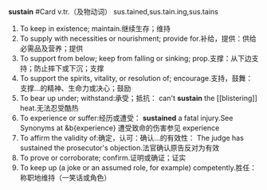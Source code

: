 
**sustain** #Card 
v.tr.（及物动词）  sus.tained,sus.tain.ing,sus.tains 
1. To keep in existence; maintain.继续生存；维持
2. To supply with necessities or nourishment; provide for.补给，提供：供给必需品及营养；提供
3. To support from below; keep from falling or sinking; prop.支撑：从下边支持；防止摔下或下沉；支撑
4. To support the spirits, vitality, or resolution of; encourage.支持，鼓舞：支撑…的精神、生命力或决心；鼓励
5. To bear up under; withstand:承受；抵抗：
can't **sustain** the [[blistering]] heat.无法忍受酷热
6. To experience or suffer:经历或遭受：
**sustained** a fatal injury.See Synonyms at &b{experience} 遭受致命的伤害参见 experience
7. To affirm the validity of:确定，认可：确认…的有效性：
The judge has sustained the prosecutor's objection.法官确认原告反对为有效
8. To prove or corroborate; confirm.证明或确证；证实
9. To keep up (a joke or an assumed role, for example) competently.胜任：称职地维持（一笑话或角色）